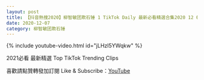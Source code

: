 ```yaml
---
layout: post
title: 【抖音熱搜2020】柳智敏团欺石锤 1 TikTok Daily 最新必看精選合集2020 12 07
date: 2020-12-07
category: 柳智敏团欺石锤
---
```


{% include youtube-video.html id="jLHzl5YWqkw" %}

2021必看 最新精選 Top TikTok Trending Clips

喜歡請點贊轉發加訂閱 Like & Subscribe：[YouTube](https://www.youtube.com/channel/UCAoR7VcanIPd04uEq_GIylA/videos)

